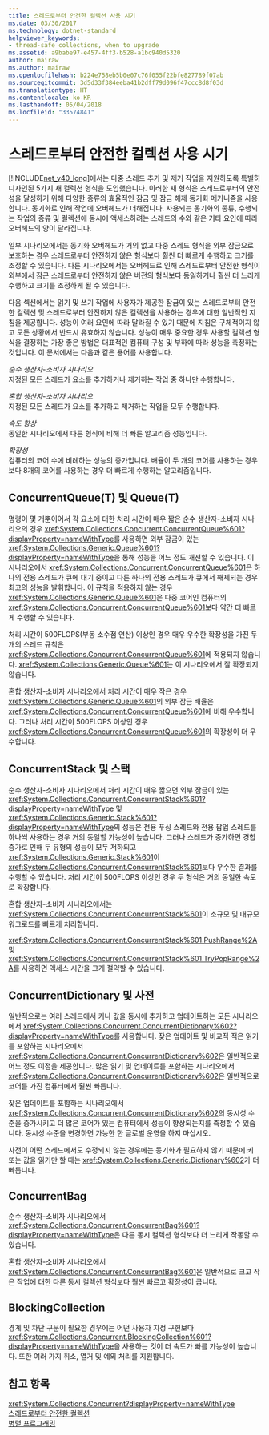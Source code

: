 ```yaml
---
title: 스레드로부터 안전한 컬렉션 사용 시기
ms.date: 03/30/2017
ms.technology: dotnet-standard
helpviewer_keywords:
- thread-safe collections, when to upgrade
ms.assetid: a9babe97-e457-4ff3-b528-a1bc940d5320
author: mairaw
ms.author: mairaw
ms.openlocfilehash: b224e758eb5b0e07c76f055f22bfe827789f07ab
ms.sourcegitcommit: 3d5d33f384eeba41b2dff79d096f47ccc8d8f03d
ms.translationtype: HT
ms.contentlocale: ko-KR
ms.lasthandoff: 05/04/2018
ms.locfileid: "33574841"
---
```

# <a name="when-to-use-a-thread-safe-collection"></a>스레드로부터 안전한 컬렉션 사용 시기
[!INCLUDE[net_v40_long](../../../../includes/net-v40-long-md.md)]에서는 다중 스레드 추가 및 제거 작업을 지원하도록 특별히 디자인된 5가지 새 컬렉션 형식을 도입했습니다. 이러한 새 형식은 스레드로부터의 안전성을 달성하기 위해 다양한 종류의 효율적인 잠금 및 잠금 해제 동기화 메커니즘을 사용합니다. 동기화로 인해 작업에 오버헤드가 더해집니다. 사용되는 동기화의 종류, 수행되는 작업의 종류 및 컬렉션에 동시에 액세스하려는 스레드의 수와 같은 기타 요인에 따라 오버헤드의 양이 달라집니다.  
  
 일부 시나리오에서는 동기화 오버헤드가 거의 없고 다중 스레드 형식을 외부 잠금으로 보호하는 경우 스레드로부터 안전하지 않은 형식보다 훨씬 더 빠르게 수행하고 크기를 조정할 수 있습니다. 다른 시나리오에서는 오버헤드로 인해 스레드로부터 안전한 형식이 외부에서 잠근 스레드로부터 안전하지 않은 버전의 형식보다 동일하거나 훨씬 더 느리게 수행하고 크기를 조정하게 될 수 있습니다.  
  
 다음 섹션에서는 읽기 및 쓰기 작업에 사용자가 제공한 잠금이 있는 스레드로부터 안전한 컬렉션 및 스레드로부터 안전하지 않은 컬렉션을 사용하는 경우에 대한 일반적인 지침을 제공합니다. 성능이 여러 요인에 따라 달라질 수 있기 때문에 지침은 구체적이지 않고 모든 상황에서 반드시 유효하지 않습니다. 성능이 매우 중요한 경우 사용할 컬렉션 형식을 결정하는 가장 좋은 방법은 대표적인 컴퓨터 구성 및 부하에 따라 성능을 측정하는 것입니다. 이 문서에서는 다음과 같은 용어를 사용합니다.  
  
 *순수 생산자-소비자 시나리오*  
 지정된 모든 스레드가 요소를 추가하거나 제거하는 작업 중 하나만 수행합니다.  
  
 *혼합 생산자-소비자 시나리오*  
 지정된 모든 스레드가 요소를 추가하고 제거하는 작업을 모두 수행합니다.  
  
 *속도 향상*  
 동일한 시나리오에서 다른 형식에 비해 더 빠른 알고리즘 성능입니다.  
  
 *확장성*  
 컴퓨터의 코어 수에 비례하는 성능의 증가입니다. 배율이 두 개의 코어를 사용하는 경우보다 8개의 코어를 사용하는 경우 더 빠르게 수행하는 알고리즘입니다.  
  
## <a name="concurrentqueuet-vs-queuet"></a>ConcurrentQueue(T) 및 Queue(T)  
 명령이 몇 개뿐이어서 각 요소에 대한 처리 시간이 매우 짧은 순수 생산자-소비자 시나리오의 경우 <xref:System.Collections.Concurrent.ConcurrentQueue%601?displayProperty=nameWithType>를 사용하면 외부 잠금이 있는 <xref:System.Collections.Generic.Queue%601?displayProperty=nameWithType>을 통해 성능을 어느 정도 개선할 수 있습니다. 이 시나리오에서 <xref:System.Collections.Concurrent.ConcurrentQueue%601>은 하나의 전용 스레드가 큐에 대기 중이고 다른 하나의 전용 스레드가 큐에서 해제되는 경우 최고의 성능을 발휘합니다. 이 규칙을 적용하지 않는 경우 <xref:System.Collections.Generic.Queue%601>은 다중 코어인 컴퓨터의 <xref:System.Collections.Concurrent.ConcurrentQueue%601>보다 약간 더 빠르게 수행할 수 있습니다.  
  
 처리 시간이 500FLOPS(부동 소수점 연산) 이상인 경우 매우 우수한 확장성을 가진 두 개의 스레드 규칙은 <xref:System.Collections.Concurrent.ConcurrentQueue%601>에 적용되지 않습니다. <xref:System.Collections.Generic.Queue%601>는 이 시나리오에서 잘 확장되지 않습니다.  
  
 혼합 생산자-소비자 시나리오에서 처리 시간이 매우 작은 경우 <xref:System.Collections.Generic.Queue%601>의 외부 잠금 배율은 <xref:System.Collections.Concurrent.ConcurrentQueue%601>에 비해 우수합니다. 그러나 처리 시간이 500FLOPS 이상인 경우 <xref:System.Collections.Concurrent.ConcurrentQueue%601>의 확장성이 더 우수합니다.  
  
## <a name="concurrentstack-vs-stack"></a>ConcurrentStack 및 스택  
 순수 생산자-소비자 시나리오에서 처리 시간이 매우 짧으면 외부 잠금이 있는 <xref:System.Collections.Concurrent.ConcurrentStack%601?displayProperty=nameWithType> 및 <xref:System.Collections.Generic.Stack%601?displayProperty=nameWithType>의 성능은 전용 푸싱 스레드와 전용 팝업 스레드를 하나씩 사용하는 경우 거의 동일할 가능성이 높습니다. 그러나 스레드가 증가하면 경합 증가로 인해 두 유형의 성능이 모두 저하되고 <xref:System.Collections.Generic.Stack%601>이 <xref:System.Collections.Concurrent.ConcurrentStack%601>보다 우수한 결과를 수행할 수 있습니다. 처리 시간이 500FLOPS 이상인 경우 두 형식은 거의 동일한 속도로 확장합니다.  
  
 혼합 생산자-소비자 시나리오에서는 <xref:System.Collections.Concurrent.ConcurrentStack%601>이 소규모 및 대규모 워크로드를 빠르게 처리합니다.  
  
 <xref:System.Collections.Concurrent.ConcurrentStack%601.PushRange%2A> 및 <xref:System.Collections.Concurrent.ConcurrentStack%601.TryPopRange%2A>를 사용하면 액세스 시간을 크게 절약할 수 있습니다.  
  
## <a name="concurrentdictionary-vs-dictionary"></a>ConcurrentDictionary 및 사전  
 일반적으로는 여러 스레드에서 키나 값을 동시에 추가하고 업데이트하는 모든 시나리오에서 <xref:System.Collections.Concurrent.ConcurrentDictionary%602?displayProperty=nameWithType>를 사용합니다. 잦은 업데이트 및 비교적 적은 읽기를 포함하는 시나리오에서 <xref:System.Collections.Concurrent.ConcurrentDictionary%602>은 일반적으로 어느 정도 이점을 제공합니다. 많은 읽기 및 업데이트를 포함하는 시나리오에서 <xref:System.Collections.Concurrent.ConcurrentDictionary%602>은 일반적으로 코어를 가진 컴퓨터에서 훨씬 빠릅니다.  
  
 잦은 업데이트를 포함하는 시나리오에서 <xref:System.Collections.Concurrent.ConcurrentDictionary%602>의 동시성 수준을 증가시키고 더 많은 코어가 있는 컴퓨터에서 성능이 향상되는지를 측정할 수 있습니다. 동시성 수준을 변경하면 가능한 한 글로벌 운영을 하지 마십시오.  
  
 사전이 어떤 스레드에서도 수정되지 않는 경우에는 동기화가 필요하지 않기 때문에 키 또는 값을 읽기만 할 때는 <xref:System.Collections.Generic.Dictionary%602>가 더 빠릅니다.  
  
## <a name="concurrentbag"></a>ConcurrentBag  
 순수 생산자-소비자 시나리오에서 <xref:System.Collections.Concurrent.ConcurrentBag%601?displayProperty=nameWithType>은 다른 동시 컬렉션 형식보다 더 느리게 작동할 수 있습니다.  
  
 혼합 생산자-소비자 시나리오에서 <xref:System.Collections.Concurrent.ConcurrentBag%601>은 일반적으로 크고 작은 작업에 대한 다른 동시 컬렉션 형식보다 훨씬 빠르고 확장성이 큽니다.  
  
## <a name="blockingcollection"></a>BlockingCollection  
 경계 및 차단 구문이 필요한 경우에는 어떤 사용자 지정 구현보다 <xref:System.Collections.Concurrent.BlockingCollection%601?displayProperty=nameWithType>을 사용하는 것이 더 속도가 빠를 가능성이 높습니다. 또한 여러 가지 취소, 열거 및 예외 처리를 지원합니다.  
  
## <a name="see-also"></a>참고 항목  
 <xref:System.Collections.Concurrent?displayProperty=nameWithType>  
 [스레드로부터 안전한 컬렉션](../../../../docs/standard/collections/thread-safe/index.md)  
 [병렬 프로그래밍](../../../../docs/standard/parallel-programming/index.md)
